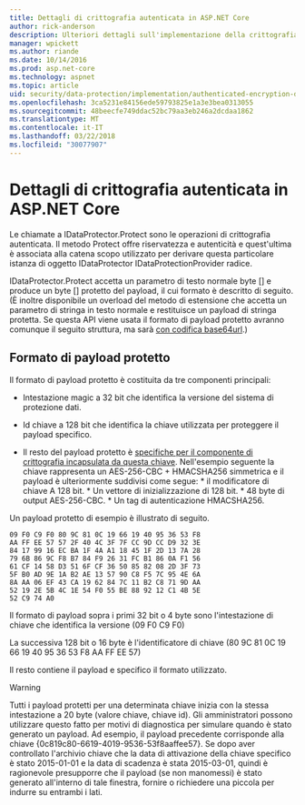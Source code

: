 ```yaml
---
title: Dettagli di crittografia autenticata in ASP.NET Core
author: rick-anderson
description: Ulteriori dettagli sull'implementazione della crittografia autenticata la protezione dei dati di ASP.NET Core.
manager: wpickett
ms.author: riande
ms.date: 10/14/2016
ms.prod: asp.net-core
ms.technology: aspnet
ms.topic: article
uid: security/data-protection/implementation/authenticated-encryption-details
ms.openlocfilehash: 3ca5231e84156ede59793825e1a3e3bea0313055
ms.sourcegitcommit: 48beecfe749ddac52bc79aa3eb246a2dcdaa1862
ms.translationtype: MT
ms.contentlocale: it-IT
ms.lasthandoff: 03/22/2018
ms.locfileid: "30077907"
---
```

# <a name="authenticated-encryption-details-in-aspnet-core"></a>Dettagli di crittografia autenticata in ASP.NET Core

<a name="data-protection-implementation-authenticated-encryption-details"></a>

Le chiamate a IDataProtector.Protect sono le operazioni di crittografia autenticata. Il metodo Protect offre riservatezza e autenticità e quest'ultima è associata alla catena scopo utilizzato per derivare questa particolare istanza di oggetto IDataProtector IDataProtectionProvider radice.

IDataProtector.Protect accetta un parametro di testo normale byte [] e produce un byte [] protetto del payload, il cui formato è descritto di seguito. (È inoltre disponibile un overload del metodo di estensione che accetta un parametro di stringa in testo normale e restituisce un payload di stringa protetta. Se questa API viene usata il formato di payload protetto avranno comunque il seguito struttura, ma sarà [con codifica base64url](https://tools.ietf.org/html/rfc4648#section-5).)

## <a name="protected-payload-format"></a>Formato di payload protetto

Il formato di payload protetto è costituita da tre componenti principali:

* Intestazione magic a 32 bit che identifica la versione del sistema di protezione dati.

* Id chiave a 128 bit che identifica la chiave utilizzata per proteggere il payload specifico.

* Il resto del payload protetto è [specifiche per il componente di crittografia incapsulata da questa chiave](xref:security/data-protection/implementation/subkeyderivation#data-protection-implementation-subkey-derivation). Nell'esempio seguente la chiave rappresenta un AES-256-CBC + HMACSHA256 simmetrica e il payload è ulteriormente suddivisi come segue: * il modificatore di chiave A 128 bit. * Un vettore di inizializzazione di 128 bit. * 48 byte di output AES-256-CBC. * Un tag di autenticazione HMACSHA256.

Un payload protetto di esempio è illustrato di seguito.

```
09 F0 C9 F0 80 9C 81 0C 19 66 19 40 95 36 53 F8
AA FF EE 57 57 2F 40 4C 3F 7F CC 9D CC D9 32 3E
84 17 99 16 EC BA 1F 4A A1 18 45 1F 2D 13 7A 28
79 6B 86 9C F8 B7 84 F9 26 31 FC B1 86 0A F1 56
61 CF 14 58 D3 51 6F CF 36 50 85 82 08 2D 3F 73
5F B0 AD 9E 1A B2 AE 13 57 90 C8 F5 7C 95 4E 6A
8A AA 06 EF 43 CA 19 62 84 7C 11 B2 C8 71 9D AA
52 19 2E 5B 4C 1E 54 F0 55 BE 88 92 12 C1 4B 5E
52 C9 74 A0
```

Il formato di payload sopra i primi 32 bit o 4 byte sono l'intestazione di chiave che identifica la versione (09 F0 C9 F0)

La successiva 128 bit o 16 byte è l'identificatore di chiave (80 9C 81 0C 19 66 19 40 95 36 53 F8 AA FF EE 57)

Il resto contiene il payload e specifico il formato utilizzato.

>[!WARNING]
> Tutti i payload protetti per una determinata chiave inizia con la stessa intestazione a 20 byte (valore chiave, chiave id). Gli amministratori possono utilizzare questo fatto per motivi di diagnostica per simulare quando è stato generato un payload. Ad esempio, il payload precedente corrisponde alla chiave {0c819c80-6619-4019-9536-53f8aaffee57}. Se dopo aver controllato l'archivio chiave che la data di attivazione della chiave specifico è stato 2015-01-01 e la data di scadenza è stata 2015-03-01, quindi è ragionevole presupporre che il payload (se non manomessi) è stato generato all'interno di tale finestra, fornire o richiedere una piccola per indurre su entrambi i lati.
